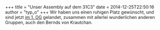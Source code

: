 +++
title = "Unser Assembly auf dem 31C3"
date = 2014-12-25T22:50:16
author = "typ_o"
+++
Wir haben uns einen ruhigen Platz gewünscht, und sind jetzt [im 1.
OG](https://events.ccc.de/congress/2014/wiki/images/7/78/31c3-map-v0_4_fullsize.png)
gelandet, zusammen mit allerlei wunderlichen anderen Gruppen, auch den
Bernds von Krautchan.
